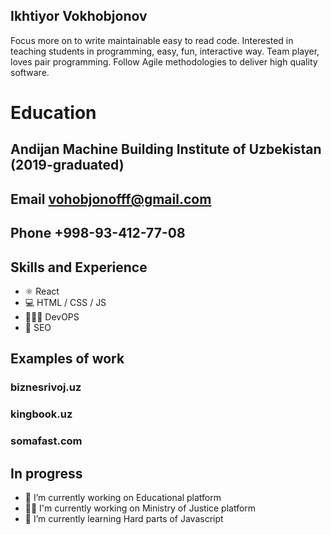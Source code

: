 ## Ikhtiyor Vokhobjonov 

Focus more on to write maintainable easy to read code. Interested in teaching students in programming, easy, fun, interactive way. Team player, loves pair programming. Follow Agile methodologies to deliver high quality software.

# Education

## Andijan Machine Building  Institute of Uzbekistan (2019-graduated) 

## Email **vohobjonofff@gmail.com**
## Phone **+998-93-412-77-08** 

## Skills and Experience 

* ⚛️ React
* 💻 HTML / CSS / JS 
* 👨🏻‍💻 DevOPS
* 🔎 SEO 

## Examples of work 

### biznesrivoj.uz
### kingbook.uz
### somafast.com 

## In progress

- 🔭 I’m currently working on Educational platform  
- 👮‍♂️ I'm currently working on Ministry of Justice platform 
- 🌱 I’m currently learning Hard parts of Javascript 